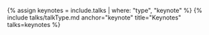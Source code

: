 {% assign keynotes = include.talks | where: "type", "keynote" %}
{% include talks/talkType.md anchor="keynote" title="Keynotes" talks=keynotes %}
